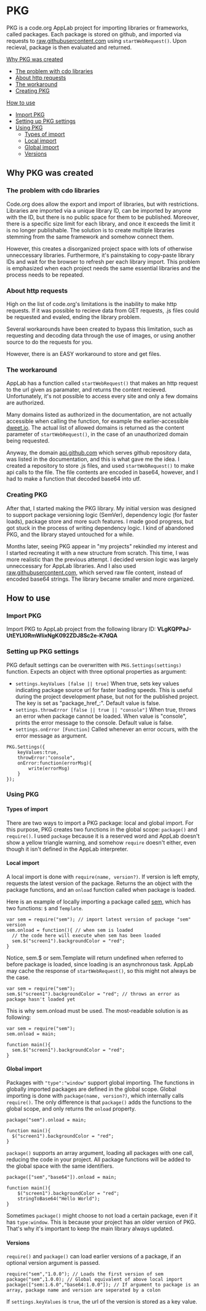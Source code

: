 # PKG

PKG is a code.org AppLab project for importing libraries or frameworks, called packages. Each package is stored on github, and imported via requests to [raw.githubusercontent.com](https://raw.githubusercontent.com) using ```startWebRequest()```. Upon recieval, package is then evaluated and returned.

[Why PKG was created](#why-pkg-was-created)
- [The problem with cdo libraries](#the-problem-with-cdo-libraries)
- [About http requests](#about-http-requests)
- [The workaround](#the-workaround)
- [Creating PKG](#creating-pkg)

[How to use](#how-to-use)
- [Import PKG](#import-pkg)
- [Setting up PKG settings](#setting-up-pkg-settings)
- [Using PKG](#using-pkg)
  - [Types of import](#types-of-import)
  - [Local import](#local-import)
  - [Global import](#global-import)
  - [Versions](#versions)

## Why PKG was created

### The problem with cdo libraries

Code.org does allow the export and import of libraries, but with restrictions. Libraries are imported via a unique library ID, can be imported by anyone with the ID, but there is no public space for them to be published. Moreover, there is a specific size limit for each library, and once it exceeds the limit it is no longer publishable. The solution is to create multiple libraries stemming from the same framework and somehow connect them.

However, this creates a disorganized project space with lots of otherwise unneccessary libraries. Furthermore, it's painstaking to copy-paste library IDs and wait for the browser to refresh per each library import. This problem is emphasized when each project needs the same essential libraries and the process needs to be repeated.

### About http requests

High on the list of code.org's limitations is the inability to make http requests. If it was possible to recieve data from GET requests, .js files could be requested and evaled, ending the library problem.

Several workarounds have been created to bypass this limitation, such as requesting and decoding data through the use of images, or using another source to do the requests for you.

However, there is an EASY workaround to store and get files.

### The workaround

AppLab has a function called ```startWebRequest()``` that makes an http request to the url given as paramater, and returns the content recieved. Unfortunately, it's not possible to access every site and only a few domains are authorized.

Many domains listed as authorized in the documentation, are not actually accessible when calling the function, for example the earlier-accessible [dweet.io](https://dweet.io). The actual list of allowed domains is returned as the content parameter of ```startWebRequest()```, in the case of an unauthorized domain being requested.

Anyway, the domain [api.github.com](https://api.github.com) which serves github repository data, was listed in the documentation, and this is what gave me the idea. I created a repository to store .js files, and used ```startWebRequest()``` to make api calls to the file. The file contents are encoded in base64, however, and I had to make a function that decoded base64 into utf.

### Creating PKG

After that, I started making the PKG library. My initial version was designed to support package versioning logic (SemVer), dependency logic (for faster loads), package store and more such features. I made good progress, but got stuck in the process of writing dependency logic. I kind of abandoned PKG, and the library stayed untouched for a while.

Months later, seeing PKG appear in "my projects" rekindled my interest and I started recreating it with a new structure from scratch. This time, I was more realistic than the previous attempt. I decided version logic was largely unneccessary for AppLab libraries. And I also used [raw.githubusercontent.com](https://raw.githubusercontent.com), which served raw file content, instead of encoded base64 strings. The library became smaller and more organized.

## How to use

### Import PKG

Import PKG to AppLab project from the following library ID: **VLgKQPPaJ-UtEYLl0RmWlixNgK092ZDJ8Sc2e-K7dQA**

### Setting up PKG settings

PKG default settings can be overwritten with ```PKG.Settings(settings)``` function. Expects an object with three optional properties as argument:
- ```settings.keyValues [false || true]```
When true, sets key values indicating package source url for faster loading speeds. This is useful during the project development phase, but not for the published project. The key is set as "package_href_*<package-name>*:*<version>*". Default value is false.
- ```settings.throwError [false || true || "console"]```
When true, throws an error when package cannot be loaded. When value is "console", prints the error message to the console. Default value is false.
- ```settings.onError [Function]```
Called whenever an error occurs, with the error message as argument.

```
PKG.Settings({
    keyValues:true,
    throwError:"console",
    onError:function(errorMsg){
        write(errorMsg)
    }
});
```
    
### Using PKG

#### Types of import

There are two ways to import a PKG package: local and global import. For this purpose, PKG creates two functions in the global scope: ```package()``` and ```require()```. I used ```package``` because it is a reserved word and AppLab doesn't show a yellow triangle warning, and somehow ```require``` doesn't either, even though it isn't defined in the AppLab interpreter.

#### Local import

A local import is done with ```require(name, version?)```. If version is left empty, requests the latest version of the package. Returns the an object with the package functions, and an ```onload``` function called when package is loaded.

Here is an example of locally importing a package called [sem](https://github.com/IMF777/cdo-pkg/main/packages/sem/README.md), which has two functions: ```$``` and ```Template```.

```
var sem = require("sem"); // import latest version of package "sem" version
sem.onload = function(){ // when sem is loaded
  // the code here will execute when sem has been loaded
  sem.$("screen1").backgroundColor = "red";
}
```

Notice, sem.$ or sem.Template will return undefined when referred to before package is loaded, since loading is an asynchronous task. AppLab may cache the response of ```startWebRequest()```, so this might not always be the case.

```
var sem = require("sem");
sem.$("screen1").backgroundColor = "red"; // throws an error as package hasn't loaded yet
```

This is why sem.onload must be used. The most-readable solution is as following:

```
var sem = require("sem");
sem.onload = main;

function main(){
  sem.$("screen1").backgroundColor = "red";
}
```

#### Global import

Packages with ```"type":"window"``` support global importing. The functions in globally imported packages are defined in the global scope. Global importing is done with ```package(name, version?)```, which internally calls ```require()```. The only difference is that ```package()``` adds the functions to the global scope, and only returns the ```onload``` property.

```
package("sem").onload = main;

function main(){
  $("screen1").backgroundColor = "red";
}
```

```package()``` supports an array argument, loading all packages with one call, reducing the code in your project. All package functions will be added to the global space with the same identifiers.

```
package(["sem","base64"]).onload = main;

function main(){
    $("screen1").backgroundColor = "red";
    stringToBase64("Hello World");
}
```

Sometimes ```package()``` might choose to not load a certain package, even if it has ```type:window```. This is because your project has an older version of PKG. That's why it's important to keep the main library always updated.

#### Versions

```require()``` and ```package()``` can load earlier versions of a package, if an optional version argument is passed.

```
require("sem","1.0.0"); // Loads the first version of sem
package("sem",1.0.0); // Global equivalent of above local import
package(["sem:1.6.0","base64:1.0.0"]); // If argument to package is an array, package name and version are seperated by a colon
```

If ```settings.keyValues``` is ```true```, the url of the version is stored as a key value.
